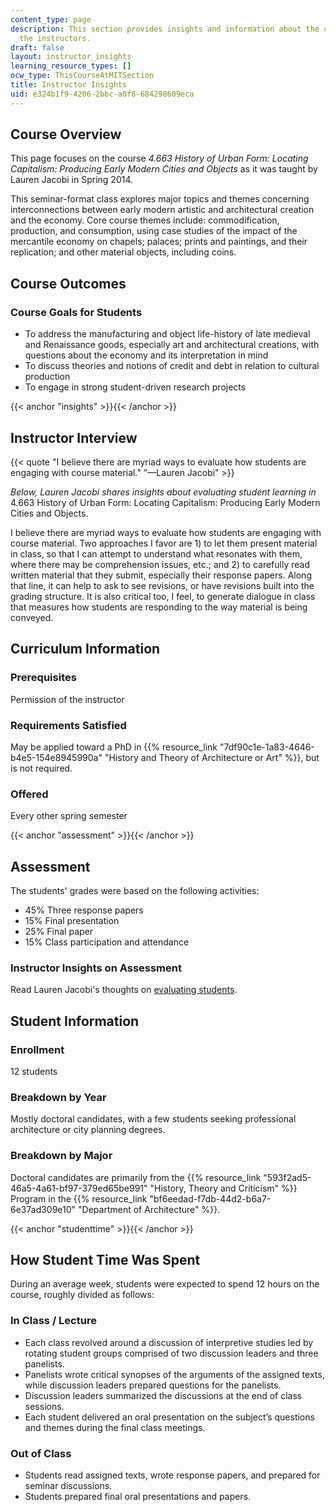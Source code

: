 ```yaml
---
content_type: page
description: This section provides insights and information about the course from
  the instructors.
draft: false
layout: instructor_insights
learning_resource_types: []
ocw_type: ThisCourseAtMITSection
title: Instructor Insights
uid: e324b1f9-4206-2bbc-a0f8-684298609eca
---
```

## Course Overview

This page focuses on the course _4.663 History of Urban Form: Locating Capitalism: Producing Early Modern Cities and Objects_ as it was taught by Lauren Jacobi in Spring 2014.

This seminar-format class explores major topics and themes concerning interconnections between early modern artistic and architectural creation and the economy. Core course themes include: commodification, production, and consumption, using case studies of the impact of the mercantile economy on chapels; palaces; prints and paintings, and their replication; and other material objects, including coins.

## Course Outcomes

### Course Goals for Students

- To address the manufacturing and object life-history of late medieval and Renaissance goods, especially art and architectural creations, with questions about the economy and its interpretation in mind
- To discuss theories and notions of credit and debt in relation to cultural production
- To engage in strong student-driven research projects

{{< anchor "insights" >}}{{< /anchor >}}

## Instructor Interview

{{< quote "I believe there are myriad ways to evaluate how students are engaging with course material." "—Lauren Jacobi" >}}

_Below, Lauren Jacobi shares insights about evaluating student learning in_ 4.663 History of Urban Form: Locating Capitalism: Producing Early Modern Cities and Objects.

I believe there are myriad ways to evaluate how students are engaging with course material. Two approaches I favor are 1) to let them present material in class, so that I can attempt to understand what resonates with them, where there may be comprehension issues, etc.; and 2) to carefully read written material that they submit, especially their response papers. Along that line, it can help to ask to see revisions, or have revisions built into the grading structure. It is also critical too, I feel, to generate dialogue in class that measures how students are responding to the way material is being conveyed.

## Curriculum Information

### Prerequisites

Permission of the instructor

### Requirements Satisfied

May be applied toward a PhD in {{% resource_link "7df90c1e-1a83-4646-b4e5-154e8945990a" "History and Theory of Architecture or Art" %}}, but is not required.

### Offered

Every other spring semester

{{< anchor "assessment" >}}{{< /anchor >}}

## Assessment

The students' grades were based on the following activities:

- 45% Three response papers
- 15% Final presentation
- 25% Final paper
- 15% Class participation and attendance

### Instructor Insights on Assessment

Read Lauren Jacobi's thoughts on [evaluating students](#insights).

## Student Information

### Enrollment

12 students

### Breakdown by Year

Mostly doctoral candidates, with a few students seeking professional architecture or city planning degrees.

### Breakdown by Major

Doctoral candidates are primarily from the {{% resource_link "593f2ad5-46a5-4a61-bf97-379ed65be991" "History, Theory and Criticism" %}} Program in the {{% resource_link "bf6eedad-f7db-44d2-b6a7-6e37ad309e10" "Department of Architecture" %}}.

{{< anchor "studenttime" >}}{{< /anchor >}}

## How Student Time Was Spent

During an average week, students were expected to spend 12 hours on the course, roughly divided as follows:

### In Class / Lecture

- Each class revolved around a discussion of interpretive studies led by rotating student groups comprised of two discussion leaders and three panelists.
- Panelists wrote critical synopses of the arguments of the assigned texts, while discussion leaders prepared questions for the panelists.
- Discussion leaders summarized the discussions at the end of class sessions.
- Each student delivered an oral presentation on the subject’s questions and themes during the final class meetings.

### Out of Class

- Students read assigned texts, wrote response papers, and prepared for seminar discussions.
- Students prepared final oral presentations and papers.